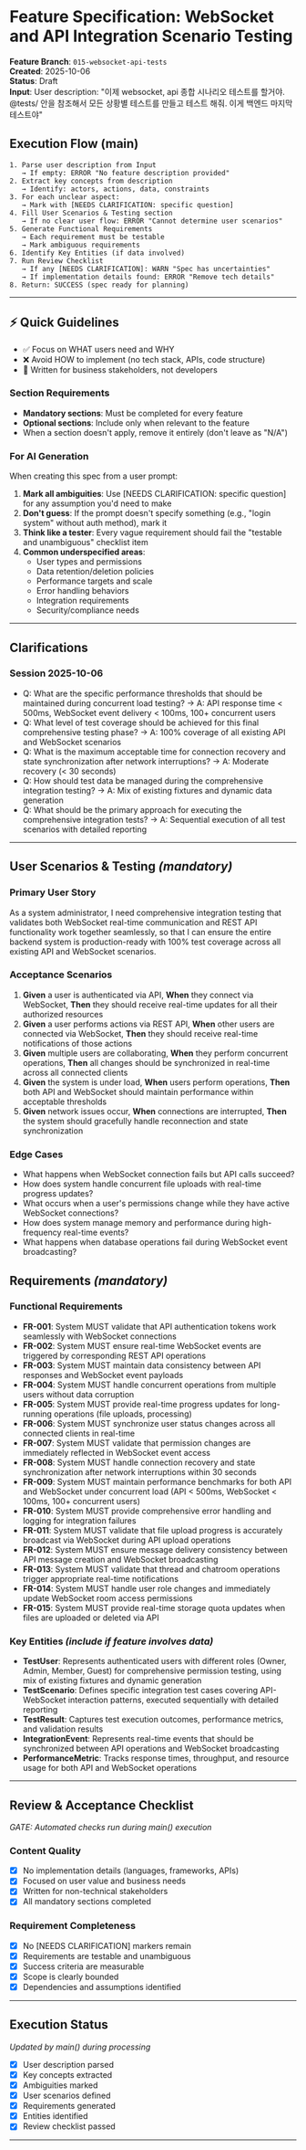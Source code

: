 # Feature Specification: WebSocket and API Integration Scenario Testing

**Feature Branch**: `015-websocket-api-tests`  
**Created**: 2025-10-06  
**Status**: Draft  
**Input**: User description: "이제 websocket, api 종합 시나리오 테스트를 할거야. @tests/ 안을 참조해서 모든 상황별 테스트를 만들고 테스트 해줘. 이게 백엔드 마지막 테스트야"

## Execution Flow (main)

```
1. Parse user description from Input
   → If empty: ERROR "No feature description provided"
2. Extract key concepts from description
   → Identify: actors, actions, data, constraints
3. For each unclear aspect:
   → Mark with [NEEDS CLARIFICATION: specific question]
4. Fill User Scenarios & Testing section
   → If no clear user flow: ERROR "Cannot determine user scenarios"
5. Generate Functional Requirements
   → Each requirement must be testable
   → Mark ambiguous requirements
6. Identify Key Entities (if data involved)
7. Run Review Checklist
   → If any [NEEDS CLARIFICATION]: WARN "Spec has uncertainties"
   → If implementation details found: ERROR "Remove tech details"
8. Return: SUCCESS (spec ready for planning)
```

---

## ⚡ Quick Guidelines

- ✅ Focus on WHAT users need and WHY
- ❌ Avoid HOW to implement (no tech stack, APIs, code structure)
- 👥 Written for business stakeholders, not developers

### Section Requirements

- **Mandatory sections**: Must be completed for every feature
- **Optional sections**: Include only when relevant to the feature
- When a section doesn't apply, remove it entirely (don't leave as "N/A")

### For AI Generation

When creating this spec from a user prompt:

1. **Mark all ambiguities**: Use [NEEDS CLARIFICATION: specific question] for any assumption you'd need to make
2. **Don't guess**: If the prompt doesn't specify something (e.g., "login system" without auth method), mark it
3. **Think like a tester**: Every vague requirement should fail the "testable and unambiguous" checklist item
4. **Common underspecified areas**:
   - User types and permissions
   - Data retention/deletion policies
   - Performance targets and scale
   - Error handling behaviors
   - Integration requirements
   - Security/compliance needs

---

## Clarifications

### Session 2025-10-06

- Q: What are the specific performance thresholds that should be maintained during concurrent load testing? → A: API response time < 500ms, WebSocket event delivery < 100ms, 100+ concurrent users
- Q: What level of test coverage should be achieved for this final comprehensive testing phase? → A: 100% coverage of all existing API and WebSocket scenarios
- Q: What is the maximum acceptable time for connection recovery and state synchronization after network interruptions? → A: Moderate recovery (< 30 seconds)
- Q: How should test data be managed during the comprehensive integration testing? → A: Mix of existing fixtures and dynamic data generation
- Q: What should be the primary approach for executing the comprehensive integration tests? → A: Sequential execution of all test scenarios with detailed reporting

---

## User Scenarios & Testing _(mandatory)_

### Primary User Story

As a system administrator, I need comprehensive integration testing that validates both WebSocket real-time communication and REST API functionality work together seamlessly, so that I can ensure the entire backend system is production-ready with 100% test coverage across all existing API and WebSocket scenarios.

### Acceptance Scenarios

1. **Given** a user is authenticated via API, **When** they connect via WebSocket, **Then** they should receive real-time updates for all their authorized resources
2. **Given** a user performs actions via REST API, **When** other users are connected via WebSocket, **Then** they should receive real-time notifications of those actions
3. **Given** multiple users are collaborating, **When** they perform concurrent operations, **Then** all changes should be synchronized in real-time across all connected clients
4. **Given** the system is under load, **When** users perform operations, **Then** both API and WebSocket should maintain performance within acceptable thresholds
5. **Given** network issues occur, **When** connections are interrupted, **Then** the system should gracefully handle reconnection and state synchronization

### Edge Cases

- What happens when WebSocket connection fails but API calls succeed?
- How does system handle concurrent file uploads with real-time progress updates?
- What occurs when a user's permissions change while they have active WebSocket connections?
- How does system manage memory and performance during high-frequency real-time events?
- What happens when database operations fail during WebSocket event broadcasting?

## Requirements _(mandatory)_

### Functional Requirements

- **FR-001**: System MUST validate that API authentication tokens work seamlessly with WebSocket connections
- **FR-002**: System MUST ensure real-time WebSocket events are triggered by corresponding REST API operations
- **FR-003**: System MUST maintain data consistency between API responses and WebSocket event payloads
- **FR-004**: System MUST handle concurrent operations from multiple users without data corruption
- **FR-005**: System MUST provide real-time progress updates for long-running operations (file uploads, processing)
- **FR-006**: System MUST synchronize user status changes across all connected clients in real-time
- **FR-007**: System MUST validate that permission changes are immediately reflected in WebSocket event access
- **FR-008**: System MUST handle connection recovery and state synchronization after network interruptions within 30 seconds
- **FR-009**: System MUST maintain performance benchmarks for both API and WebSocket under concurrent load (API < 500ms, WebSocket < 100ms, 100+ concurrent users)
- **FR-010**: System MUST provide comprehensive error handling and logging for integration failures
- **FR-011**: System MUST validate that file upload progress is accurately broadcast via WebSocket during API upload operations
- **FR-012**: System MUST ensure message delivery consistency between API message creation and WebSocket broadcasting
- **FR-013**: System MUST validate that thread and chatroom operations trigger appropriate real-time notifications
- **FR-014**: System MUST handle user role changes and immediately update WebSocket room access permissions
- **FR-015**: System MUST provide real-time storage quota updates when files are uploaded or deleted via API

### Key Entities _(include if feature involves data)_

- **TestUser**: Represents authenticated users with different roles (Owner, Admin, Member, Guest) for comprehensive permission testing, using mix of existing fixtures and dynamic generation
- **TestScenario**: Defines specific integration test cases covering API-WebSocket interaction patterns, executed sequentially with detailed reporting
- **TestResult**: Captures test execution outcomes, performance metrics, and validation results
- **IntegrationEvent**: Represents real-time events that should be synchronized between API operations and WebSocket broadcasting
- **PerformanceMetric**: Tracks response times, throughput, and resource usage for both API and WebSocket operations

---

## Review & Acceptance Checklist

_GATE: Automated checks run during main() execution_

### Content Quality

- [x] No implementation details (languages, frameworks, APIs)
- [x] Focused on user value and business needs
- [x] Written for non-technical stakeholders
- [x] All mandatory sections completed

### Requirement Completeness

- [x] No [NEEDS CLARIFICATION] markers remain
- [x] Requirements are testable and unambiguous
- [x] Success criteria are measurable
- [x] Scope is clearly bounded
- [x] Dependencies and assumptions identified

---

## Execution Status

_Updated by main() during processing_

- [x] User description parsed
- [x] Key concepts extracted
- [x] Ambiguities marked
- [x] User scenarios defined
- [x] Requirements generated
- [x] Entities identified
- [x] Review checklist passed

---
